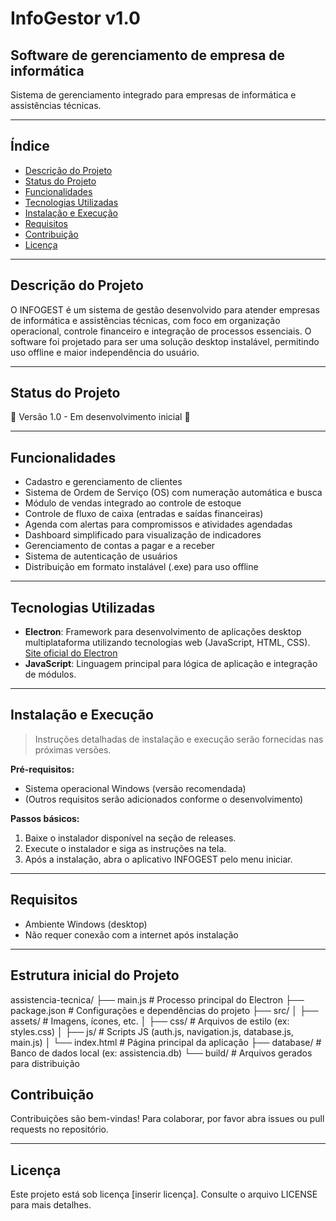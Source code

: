 # InfoGestor v1.0 
## Software de gerenciamento de empresa de informática

Sistema de gerenciamento integrado para empresas de informática e assistências técnicas.

---

## Índice

- [Descrição do Projeto](#descrição-do-projeto)
- [Status do Projeto](#status-do-projeto)
- [Funcionalidades](#funcionalidades)
- [Tecnologias Utilizadas](#tecnologias-utilizadas)
- [Instalação e Execução](#instalação-e-execução)
- [Requisitos](#requisitos)
- [Contribuição](#contribuição)
- [Licença](#licença)

---

## Descrição do Projeto

O INFOGEST é um sistema de gestão desenvolvido para atender empresas de informática e assistências técnicas, com foco em organização operacional, controle financeiro e integração de processos essenciais. O software foi projetado para ser uma solução desktop instalável, permitindo uso offline e maior independência do usuário.

---

## Status do Projeto

:construction: Versão 1.0 - Em desenvolvimento inicial :construction:

---

## Funcionalidades

- Cadastro e gerenciamento de clientes
- Sistema de Ordem de Serviço (OS) com numeração automática e busca
- Módulo de vendas integrado ao controle de estoque
- Controle de fluxo de caixa (entradas e saídas financeiras)
- Agenda com alertas para compromissos e atividades agendadas
- Dashboard simplificado para visualização de indicadores
- Gerenciamento de contas a pagar e a receber
- Sistema de autenticação de usuários
- Distribuição em formato instalável (.exe) para uso offline

---

## Tecnologias Utilizadas

- **Electron**: Framework para desenvolvimento de aplicações desktop multiplataforma utilizando tecnologias web (JavaScript, HTML, CSS).  
  [Site oficial do Electron](https://www.electronjs.org/)  
- **JavaScript**: Linguagem principal para lógica de aplicação e integração de módulos.

---

## Instalação e Execução

> Instruções detalhadas de instalação e execução serão fornecidas nas próximas versões.

**Pré-requisitos:**

- Sistema operacional Windows (versão recomendada)
- (Outros requisitos serão adicionados conforme o desenvolvimento)

**Passos básicos:**

1. Baixe o instalador disponível na seção de releases.
2. Execute o instalador e siga as instruções na tela.
3. Após a instalação, abra o aplicativo INFOGEST pelo menu iniciar.

---

## Requisitos

- Ambiente Windows (desktop)
- Não requer conexão com a internet após instalação

---

## Estrutura inicial do Projeto

assistencia-tecnica/
├── main.js                # Processo principal do Electron
├── package.json           # Configurações e dependências do projeto
├── src/
│   ├── assets/            # Imagens, ícones, etc.
│   ├── css/               # Arquivos de estilo (ex: styles.css)
│   ├── js/                # Scripts JS (auth.js, navigation.js, database.js, main.js)
│   └── index.html         # Página principal da aplicação
├── database/              # Banco de dados local (ex: assistencia.db)
└── build/                 # Arquivos gerados para distribuição


## Contribuição

Contribuições são bem-vindas! Para colaborar, por favor abra issues ou pull requests no repositório.

---

## Licença

Este projeto está sob licença [inserir licença]. Consulte o arquivo LICENSE para mais detalhes.
